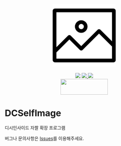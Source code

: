 <p align="center">
    <img src="./assets/icon.png" width="200px"/>
    <br>
    <br>
    <img src="https://img.shields.io/github/v/release/green1052/DCSelfImage">
    <a href="https://chrome.google.com/webstore/detail/dc-self-image/ieimgpohehnbbebphhancbnkkheoikmf" target="_blank">
        <img src="https://img.shields.io/chrome-web-store/rating/ieimgpohehnbbebphhancbnkkheoikmf?logo=chromewebstore">
    </a>
    <a href="https://addons.mozilla.org/ko/firefox/addon/dcselfimage" target="_blank">
        <img src="https://img.shields.io/amo/rating/dcselfimage?logo=firefox">
    </a>
    <br>
    <a href="https://www.buymeacoffee.com/green1052" target="_blank">
        <img src="https://cdn.buymeacoffee.com/buttons/v2/default-yellow.png" style="height: 50px; width: 150px">
    </a>
</p>

# DCSelfImage

디시인사이드 자짤 확장 프로그램

버그나 문의사항은 [Issues](https://github.com/green1052/DCSelfImage/issues)를 이용해주세요.
